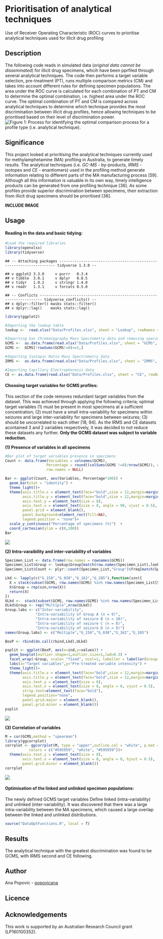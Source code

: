 
# Prioritisation of analytical techniques

Use of Receiver Operating Characteristic (ROC) curves to prioritise
analytical techniques used for illicit drug profiling

## Description

The following code reads in simulated data (*original data cannot be
disseminated*) for illicit drug specimens, whcih have been pprfiled
through several analytical techniques. The code then performs a target
variable selection, pre-treatment (PT), runs multiple comparison metrics
(CM) and takes into account different rules for defining specimen
populations. The area under the ROC curve is calculated for each
combination of PT and CM to determine the optimal combination,
i.e. highest area under the ROC curve. The optimal combination of PT
and CM is compared across analytical techniques to determine which
technique provides the most discrimination between illicit drug
profiles, hence allowing techniques to be prioritised based on their
level of discrimination power. ![*Figure 1: Process for identifying the
optimal comparison process for a profile type (i.e. analytical
technique).*](Docs/Opt_ROC.png)

## Significance

This project looked at prioritising the analytical techniques currently
used for methylamphetamine (MA) profiling in Australia, to generate
timely results. The analytical techniques (i.e. *GC-MS* - by-products,
*IRMS* - isotopes and *CE* - enantiomers) used in the profiling method
generate information relating to different parts of the MA manufacturing
process \[59\]. Although all this information is valuable in its own
way, timely intelligence products can be generated from one profiling
technique \[36\]. As some profiles provide superior discrimination
between specimens, their extraction from illicit drug specimens should
be prioritised \[36\].

**INCLUDE IMAGE**

## Usage

#### **Reading in the data and basic tidying:**

``` r
#Load the required libraries
library(openxlsx)
library(tidyverse)
```

    ## -- Attaching packages -------------------------------------------------------------------- tidyverse 1.3.0 --

    ## v ggplot2 3.3.0     v purrr   0.3.4
    ## v tibble  3.0.1     v dplyr   0.8.5
    ## v tidyr   1.0.2     v stringr 1.4.0
    ## v readr   1.3.1     v forcats 0.5.0

    ## -- Conflicts ----------------------------------------------------------------------- tidyverse_conflicts() --
    ## x dplyr::filter() masks stats::filter()
    ## x dplyr::lag()    masks stats::lag()

``` r
library(ggplot2)

#Importing the lookup table
lookup <-  read.xlsx("Data/Profiles.xlsx", sheet = "Lookup", rowNames = F, colNames = T, detectDates = T)

#Importing Gas Chromatpgraphy Mass Spectometry data and removing specimens with 2 or less variables
GCMS <-  as.data.frame(read.xlsx("Data/Profiles.xlsx", sheet = "GCMS", rowNames = T, colNames = T))
GCMS <-  GCMS[!rowSums(GCMS!=0)<=2,]

#Importing Isotopic Ratio Mass Spectrometry data
IRMS <-  as.data.frame(read.xlsx("Data/Profiles.xlsx", sheet = "IRMS", rowNames = T, colNames = T))

#Importing Capillary Electrophoresis data
CE <- as.data.frame(read.xlsx("Data/Profiles.xlsx", sheet = "CE", rowNames = T, colNames = T))
```

#### **Choosing target variables for GCMS profiles:**

This section of the code removes redundant target variables from the
dataset. This was achieved through applying the following criteria;
optimal target variables (1) must be present in most specimens at a
sufficient concentration; (2) must have a small intra-variability for
specimens within seizures and large inter-variability for specimens
between seizures; (3) should be uncorrelated to each other \[18, 94\].
As the IRMS and CE datasets acontained 3 and 2 variables respectively,
it was decided to not reduce these datasets any further. **Only the GCMS
dataset was subject to variable reduction.**

**(1) Presence of variables in all specimens**

``` r
#Bar plot of target variables presence in specimens
Count <- data.frame(Variables = colnames(GCMS),
                   Percentage = round((colSums(GCMS !=0)/nrow(GCMS)), digits = 5),
                   row.names = NULL)

Bar <- ggplot(Count, aes(Variables, Percentage*100)) +
  geom_bar(stat = "identity") +
  theme_light()+
  theme(axis.title.x = element_text(face="bold",size = 12,margin=margin(10,0,0,0)),
        axis.title.y = element_text(face="bold",size = 12,margin=margin(0,10,0,0)),
        axis.text.y = element_text(size = 8),
        axis.text.x = element_text(size = 8, angle = 90, vjust = 0.5),
        panel.grid = element_blank(),
        panel.background=element_rect(fill=NA),
        legend.position = "none")+
  scale_y_continuous("Percentage of specimens (%)")  +
  coord_cartesian(ylim = c(0,100))
Bar
```

![](README_files/figure-gfm/unnamed-chunk-2-1.png)<!-- -->

**(2) Intra-varaibility and inter-variability of variables**

``` r
Specimen_List <- data.frame(row.names = rownames(GCMS))
Specimen_List$Group <- lookup$Group[match(row.names(Specimen_List),lookup$Specimen)]
Specimen_List$Count <- plyr::count(Specimen_List,"Group")$freq[match(Specimen_List$Group,plyr::count(Specimen_List,"Group")$Group)]

Lkd <- lapply(c("G_158","G_030","G_162","G_285"),function(szn){
  X = stack(subset(GCMS, row.names(GCMS) %in% row.names(Specimen_List[Specimen_List$Group==szn,])))
  X$Group = rep(szn,nrow(X))
  return(X)
})
ULkd <-  stack(subset(GCMS, row.names(GCMS) %in% row.names(Specimen_List[Specimen_List$Count==1,])))
ULkd$Group <- rep("Multiple",nrow(ULkd))
Group.labs <- c("Inter-variability",
              "Intra-variability of Group A (n = 9)",
              "Intra-variability of seizure B (n = 10)",
              "Intra-variability of seizure C (n = 8)",
              "Intra-variability of seizure D (n = 9)")
names(Group.labs) <- c("Multiple","G_158","G_030","G_162","G_285")

BoxP <- rbind(do.call(rbind,Lkd),ULkd)

psplit <- ggplot(BoxP, aes(x=ind,y=values)) + 
  geom_boxplot(outlier.shape=1,outlier.size=1,lwd=0.3) +
  facet_wrap(~Group, scale= "fixed", ncol=1, labeller = labeller(Group=Group.labs)) +
  labs(x="Target variables",y="Pre-treated variable intensity") +
  theme_light()+
  theme(axis.title.x = element_text(face="bold",size = 12,margin=margin(10,0,0,0)),
        axis.title.y = element_text(face="bold",size = 12,margin=margin(0,10,0,0)),
        axis.text.y = element_text(size = 8),
        axis.text.x = element_text(size = 8, angle = 0, vjust = 0.5),
        strip.text=element_text(face="bold"),
        legend.position="none",
        panel.grid.major = element_blank(),
        panel.grid.minor = element_blank())
psplit
```

![](README_files/figure-gfm/unnamed-chunk-3-1.png)<!-- -->

**(3) Correlation of variables**

``` r
M = cor(GCMS,method = "spearman")
library(ggcorrplot)
corrplot <- ggcorrplot(M, type = "upper",outline.col = "white", p.mat = ggcorrplot::cor_pmat(M),
           colors = c("#595959", "white", "#595959"))+
  theme(axis.text.y = element_text(size = 8),
        axis.text.x = element_text(size = 8, angle = 0, hjust = 0.5),
        panel.grid.minor = element_blank())
corrplot
```

![](README_files/figure-gfm/unnamed-chunk-4-1.png)<!-- -->

#### **Optimisation of the linked and unlinked specimen populations:**

The newly defined GCMS target variables Define linked
(intra-variability) and unlinked (inter-variability). It was discovered
that there was a large intra-variability between the MA specimens, which
caused a large overlap between the linked and unlinked distributions.

``` r
source("DataOptFunctions.R", local = T)
```

## Results

The analytical technique with the greatest discrimination was found to
be GCMS, with IRMS second and CE following.

## Author

Ana Popovic - [popovicana](https://github.com/PopovicAna)

## Licence

## Acknowledgements

This work is supported by an Australian Research Council grant
(LP160100352).
